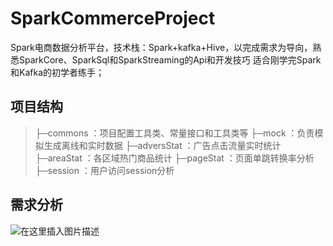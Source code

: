 # SparkCommerceProject
Spark电商数据分析平台，技术栈：Spark+kafka+Hive，以完成需求为导向，熟悉SparkCore、SparkSql和SparkStreaming的Api和开发技巧
适合刚学完Spark和Kafka的初学者练手；

## 项目结构
> ├─commons ：项目配置工具类、常量接口和工具类等
├─mock ：负责模拟生成离线和实时数据
├─adversStat ：广告点击流量实时统计
├─areaStat ：各区域热门商品统计
├─pageStat ：页面单跳转换率分析
├─session ：用户访问session分析

## 需求分析
![在这里插入图片描述](https://img-blog.csdnimg.cn/20200613213650894.png?x-oss-process=image/watermark,type_ZmFuZ3poZW5naGVpdGk,shadow_10,text_aHR0cHM6Ly9ibG9nLmNzZG4ubmV0L1plcm9vd3Q=,size_16,color_FFFFFF,t_70)
